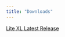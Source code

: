 ```yaml
---
title: "Downloads"
---
```


[Lite XL Latest Release][1]

[1]: https://github.com/franko/lite-xl/releases/latest
